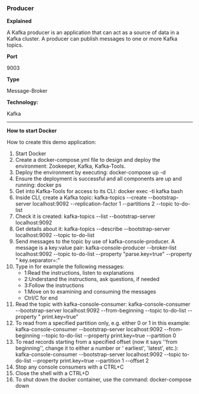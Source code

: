 ### Producer

**Explained**

A Kafka producer is an application that can act as a source of data in a Kafka cluster. A producer can publish messages to one or more Kafka topics.

**Port**

9003

**Type**

Message-Broker

**Technology:**

Kafka

* * *

**How to start Docker**

How to create this demo application:

1. Start Docker
2. Create a docker-compose.yml file to design and deploy the environment: Zookeeper, Kafka, Kafka-Tools.
3. Deploy the environment by executing: docker-compose up -d
4. Ensure the deployment is successful and all components are up and running: docker ps
5. Get into Kafka-Tools for access to its CLI: docker exec -ti kafka bash
6. Inside CLI, create a Kafka topic: kafka-topics --create --bootstrap-server localhost:9092 --replication-factor 1
   --partitions 2 --topic to-do-list
7. Check it is created: kafka-topics --list --bootstrap-server localhost:9092
8. Get details about it: kafka-topics --describe --bootstrap-server localhost:9092 --topic to-do-list
9. Send messages to the topic by use of kafka-console-producer. A message is a key:value pair:
   kafka-console-producer --broker-list localhost:9092 --topic to-do-list --property "parse.key=true" --property "
   key.separator=:"
10. Type in for example the following messages:
    * 1:Read the instructions, listen to explanations
    * 2:Understand the instructions, ask questions, if needed
    * 3:Follow the instructions
    * 1:Move on to examining and consuming the messages
    * Ctrl/C for end
11. Read the topic with kafka-console-consumer:
    kafka-console-consumer --bootstrap-server localhost:9092 --from-beginning --topic to-do-list --property "
    print.key=true"
12. To read from a specified partition only, e.g. either 0 or 1 in this example:
    kafka-console-consumer --bootstrap-server localhost:9092 --from-beginning --topic to-do-list --property
    print.key=true --partition 0
13. To read records starting from a specified offset (now it says ''from beginning'', change it to either a number or '
    earliest', 'latest', etc.):
    kafka-console-consumer --bootstrap-server localhost:9092 --topic to-do-list --property print.key=true --partition 1
    --offset 2
14. Stop any console consumers with a CTRL+C
15. Close the shell with a CTRL+D
16. To shut down the docker container, use the command: docker-compose down


